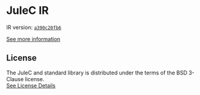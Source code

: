 # JuleC IR

IR version: [`a390c20fb6`](https://github.com/julelang/jule/tree/a390c20fb6c8d50d0647f0228ce9e67f9262332e)

[See more information](https://manual.jule.dev/getting-started/installation/compiling-from-source/compile-from-ir)

## License

The JuleC and standard library is distributed under the terms of the BSD 3-Clause license. \
[See License Details](./LICENSE)
